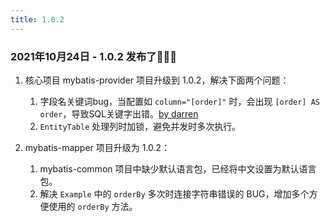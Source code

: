 ```yaml
---
title: 1.0.2
---
```


### 2021年10月24日 - 1.0.2 发布了:tada::tada::tada:

1. 核心项目 mybatis-provider 项目升级到 1.0.2，解决下面两个问题：
   1. 字段名关键词bug，当配置如 `column="[order]"` 时，会出现 `[order] AS order`，导致SQL关键字出错。[by darren](yangdaiquan@deepleaper.com)
   2. `EntityTable` 处理列时加锁，避免并发时多次执行。

2. mybatis-mapper 项目升级为 1.0.2：
   1. mybatis-common 项目中缺少默认语言包，已经将中文设置为默认语言包。  
   2. 解决 `Example` 中的 `orderBy` 多次时连接字符串错误的 BUG，增加多个方便使用的 `orderBy` 方法。